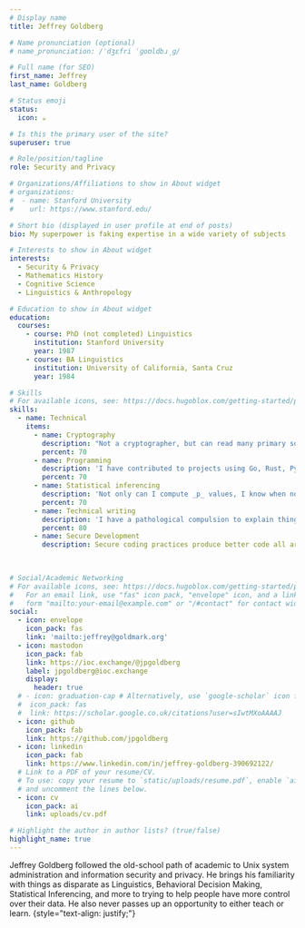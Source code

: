 ```yaml
---
# Display name
title: Jeffrey Goldberg

# Name pronunciation (optional)
# name_pronunciation: /ˈdʒɛfri ˈɡoʊldbɹ̩ɡ/ 

# Full name (for SEO)
first_name: Jeffrey
last_name: Goldberg

# Status emoji
status:
  icon: ☕️

# Is this the primary user of the site?
superuser: true

# Role/position/tagline
role: Security and Privacy

# Organizations/Affiliations to show in About widget
# organizations:
#  - name: Stanford University
#    url: https://www.stanford.edu/

# Short bio (displayed in user profile at end of posts)
bio: My superpower is faking expertise in a wide variety of subjects

# Interests to show in About widget
interests:
  - Security & Privacy
  - Mathematics History
  - Cognitive Science
  - Linguistics & Anthropology

# Education to show in About widget
education:
  courses:
    - course: PhD (not completed) Linguistics
      institution: Stanford University
      year: 1987
    - course: BA Linguistics
      institution: University of California, Santa Cruz
      year: 1984

# Skills
# For available icons, see: https://docs.hugoblox.com/getting-started/page-builder/#icons
skills:
  - name: Technical
    items:
      - name: Cryptography
        description: "Not a cryptographer, but can read many primary sources"
        percent: 70
      - name: Programming
        description: 'I have contributed to projects using Go, Rust, Python, Swift, C'
        percent: 70
      - name: Statistical inferencing
        description: 'Not only can I compute _p_ values, I know when not to use them.'
        percent: 70
      - name: Technical writing
        description: 'I have a pathological compulsion to explain things'
        percent: 80
      - name: Secure Development
        description: Secure coding practices produce better code all around
  
  

# Social/Academic Networking
# For available icons, see: https://docs.hugoblox.com/getting-started/page-builder/#icons
#   For an email link, use "fas" icon pack, "envelope" icon, and a link in the
#   form "mailto:your-email@example.com" or "/#contact" for contact widget.
social:
  - icon: envelope
    icon_pack: fas
    link: 'mailto:jeffrey@goldmark.org'
  - icon: mastodon
    icon_pack: fab
    link: https://ioc.exchange/@jpgoldberg
    label: jpgoldberg@ioc.exchange
    display:
      header: true
  # - icon: graduation-cap # Alternatively, use `google-scholar` icon from `ai` icon pack
  #  icon_pack: fas
  #  link: https://scholar.google.co.uk/citations?user=sIwtMXoAAAAJ
  - icon: github
    icon_pack: fab
    link: https://github.com/jpgoldberg
  - icon: linkedin
    icon_pack: fab
    link: https://www.linkedin.com/in/jeffrey-goldberg-390692122/
  # Link to a PDF of your resume/CV.
  # To use: copy your resume to `static/uploads/resume.pdf`, enable `ai` icons in `params.yaml`,
  # and uncomment the lines below.
  - icon: cv
    icon_pack: ai
    link: uploads/cv.pdf

# Highlight the author in author lists? (true/false)
highlight_name: true
---
```

Jeffrey Goldberg followed the old-school path of academic to Unix system administration and information security and privacy.
He brings his familiarity with things as disparate as Linguistics, Behavioral Decision Making, Statistical Inferencing, and more
to trying to help people have more control over their data.
He also never passes up an opportunity to either teach or learn.
{style="text-align: justify;"}
